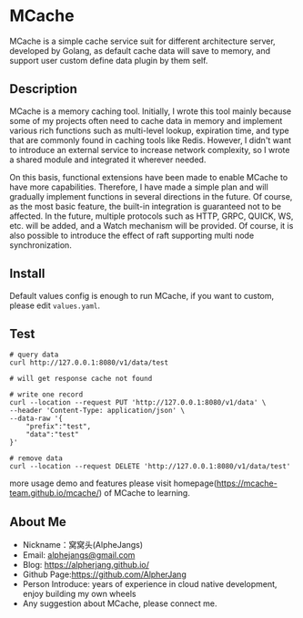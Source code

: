 # MCache

MCache is a simple cache service suit for different architecture server, developed by Golang, as default cache data will save to memory, and support user custom define data plugin by them self.

## Description
MCache is a memory caching tool. Initially, I wrote this tool mainly because some of my projects often need to cache data in memory and implement various rich functions such as multi-level lookup, expiration time, and type that are commonly found in caching tools like Redis. However, I didn't want to introduce an external service to increase network complexity, so I wrote a shared module and integrated it wherever needed.

On this basis, functional extensions have been made to enable MCache to have more capabilities. Therefore, I have made a simple plan and will gradually implement functions in several directions in the future. Of course, as the most basic feature, the built-in integration is guaranteed not to be affected. In the future, multiple protocols such as HTTP, GRPC, QUICK, WS, etc. will be added, and a Watch mechanism will be provided. Of course, it is also possible to introduce the effect of raft supporting multi node synchronization.

## Install

Default values config is enough to run MCache, if you want to custom, please edit `values.yaml`.

## Test

```shell
# query data
curl http://127.0.0.1:8080/v1/data/test

# will get response cache not found

# write one record
curl --location --request PUT 'http://127.0.0.1:8080/v1/data' \
--header 'Content-Type: application/json' \
--data-raw '{
    "prefix":"test",
    "data":"test"
}'

# remove data
curl --location --request DELETE 'http://127.0.0.1:8080/v1/data/test'
```
more usage demo and features please visit homepage(https://mcache-team.github.io/mcache/) of MCache to learning.

## About Me

- Nickname：窝窝头(AlpheJangs)
- Email: alphejangs@gmail.com
- Blog: https://alpherjang.github.io/
- Github Page:https://github.com/AlpherJang
- Person Introduce: years of experience in cloud native development, enjoy building my own wheels
- Any suggestion about MCache, please connect me.
